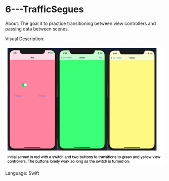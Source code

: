 # 6---TrafficSegues
About: The goal it to practice transitioning between view controllers and passing data between scenes.

Visual Description:

![myimage-alt-tag](https://github.com/ShaliseA/6---TrafficSegues/blob/master/screens.png)

Language: Swift
